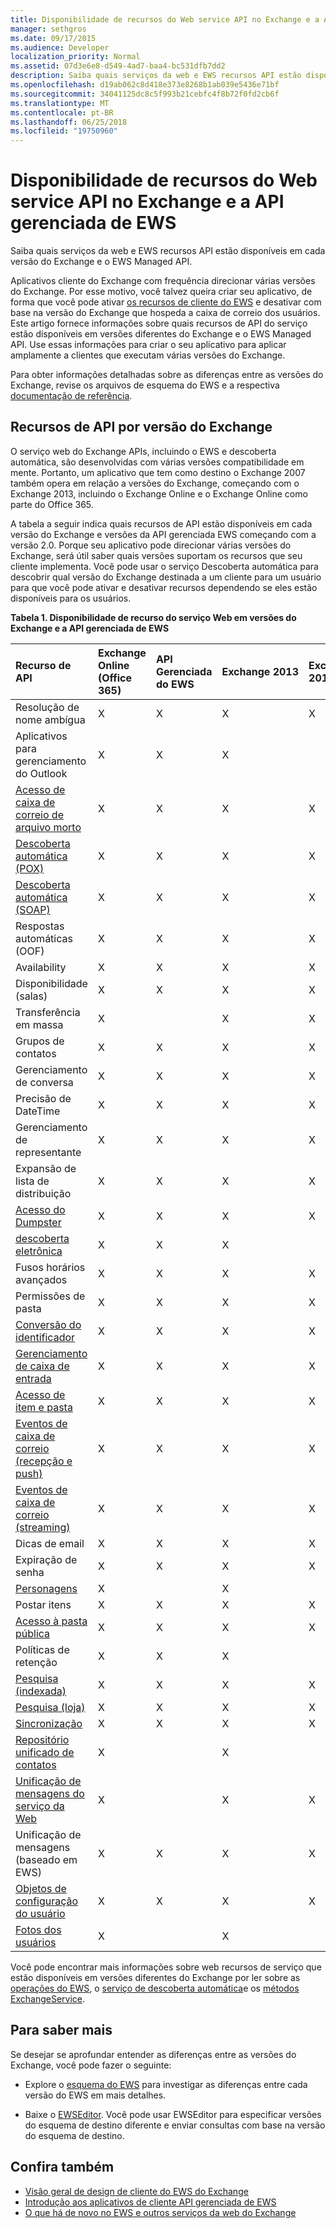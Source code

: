```yaml
---
title: Disponibilidade de recursos do Web service API no Exchange e a API gerenciada de EWS
manager: sethgros
ms.date: 09/17/2015
ms.audience: Developer
localization_priority: Normal
ms.assetid: 07d3e6e8-d549-4ad7-baa4-bc531dfb7dd2
description: Saiba quais serviços da web e EWS recursos API estão disponíveis em cada versão do Exchange e o EWS Managed API.
ms.openlocfilehash: d19ab062c8d418e373e8268b1ab039e5436e71bf
ms.sourcegitcommit: 34041125dc8c5f993b21cebfc4f8b72f0fd2cb6f
ms.translationtype: MT
ms.contentlocale: pt-BR
ms.lasthandoff: 06/25/2018
ms.locfileid: "19750960"
---
```

# <a name="web-service-api-feature-availability-in-exchange-and-the-ews-managed-api"></a>Disponibilidade de recursos do Web service API no Exchange e a API gerenciada de EWS

Saiba quais serviços da web e EWS recursos API estão disponíveis em cada versão do Exchange e o EWS Managed API.
  
Aplicativos cliente do Exchange com frequência direcionar várias versões do Exchange. Por esse motivo, você talvez queira criar seu aplicativo, de forma que você pode ativar [os recursos de cliente do EWS](ews-client-design-overview-for-exchange.md#EWSFeatures) e desativar com base na versão do Exchange que hospeda a caixa de correio dos usuários. Este artigo fornece informações sobre quais recursos de API do serviço estão disponíveis em versões diferentes do Exchange e o EWS Managed API. Use essas informações para criar o seu aplicativo para aplicar amplamente a clientes que executam várias versões do Exchange. 
  
Para obter informações detalhadas sobre as diferenças entre as versões do Exchange, revise os arquivos de esquema do EWS e a respectiva [documentação de referência](http://msdn.microsoft.com/library/6c969133-6036-448b-af39-a3caf9917e98%28Office.15%29.aspx).
  
## <a name="api-features-by-exchange-version"></a>Recursos de API por versão do Exchange
<a name="bk_apifeatures"> </a>

O serviço web do Exchange APIs, incluindo o EWS e descoberta automática, são desenvolvidas com várias versões compatibilidade em mente. Portanto, um aplicativo que tem como destino o Exchange 2007 também opera em relação a versões do Exchange, começando com o Exchange 2013, incluindo o Exchange Online e o Exchange Online como parte do Office 365. 
  
A tabela a seguir indica quais recursos de API estão disponíveis em cada versão do Exchange e versões da API gerenciada EWS começando com a versão 2.0. Porque seu aplicativo pode direcionar várias versões do Exchange, será útil saber quais versões suportam os recursos que seu cliente implementa. Você pode usar o serviço Descoberta automática para descobrir qual versão do Exchange destinada a um cliente para um usuário para que você pode ativar e desativar recursos dependendo se eles estão disponíveis para os usuários.
  
**Tabela 1. Disponibilidade de recurso do serviço Web em versões do Exchange e a API gerenciada de EWS**

|Recurso de API|Exchange Online (Office 365)|API Gerenciada do EWS|Exchange 2013|Exchange 2010 SP3|Exchange 2010 SP1|Exchange 2010|Exchange 2007 SP1|Exchange 2007|
|:-----|:-----|:-----|:-----|:-----|:-----|:-----|:-----|:-----|
|Resolução de nome ambígua  <br/> |X  <br/> |X  <br/> |X  <br/> |X  <br/> |X  <br/> |X  <br/> |X  <br/> |X  <br/> |
|Aplicativos para gerenciamento do Outlook  <br/> |X  <br/> |X  <br/> |X  <br/> ||||||
|[Acesso de caixa de correio de arquivo morto](archiving-in-ews-in-exchange.md) <br/> |X  <br/> |X  <br/> |X  <br/> |X  <br/> |X  <br/> ||||
|[Descoberta automática (POX)](autodiscover-for-exchange.md) <br/> |X  <br/> |X  <br/> |X  <br/> |X  <br/> |X  <br/> |X  <br/> |X  <br/> |X  <br/> |
|[Descoberta automática (SOAP)](autodiscover-for-exchange.md) <br/> |X  <br/> |X  <br/> |X  <br/> |X  <br/> |X  <br/> ||||
|Respostas automáticas (OOF)  <br/> |X  <br/> |X  <br/> |X  <br/> |X  <br/> |X  <br/> |X  <br/> |X  <br/> |X  <br/> |
|Availability  <br/> |X  <br/> |X  <br/> |X  <br/> |X  <br/> |X  <br/> |X  <br/> |X  <br/> |X  <br/> |
|Disponibilidade (salas)  <br/> |X  <br/> |X  <br/> |X  <br/> |X  <br/> |X  <br/> |X  <br/> |||
|Transferência em massa  <br/> |X  <br/> ||X  <br/> |X  <br/> |X  <br/> ||||
|Grupos de contatos  <br/> |X  <br/> |X  <br/> |X  <br/> |X  <br/> |X  <br/> |X  <br/> |||
|Gerenciamento de conversa  <br/> |X  <br/> |X  <br/> |X  <br/> |X  <br/> |X  <br/> ||||
|Precisão de DateTime  <br/> |X  <br/> |X  <br/> |X  <br/> |X  <br/> |||||
|Gerenciamento de representante  <br/> |X  <br/> |X  <br/> |X  <br/> |X  <br/> |X  <br/> |X  <br/> |X  <br/> ||
|Expansão de lista de distribuição  <br/> |X  <br/> |X  <br/> |X  <br/> |X  <br/> |X  <br/> |X  <br/> |X  <br/> |X  <br/> |
|[Acesso do Dumpster](deleting-items-by-using-ews-in-exchange.md) <br/> |X  <br/> |X  <br/> |X  <br/> |X  <br/> |X  <br/> |X  <br/> |||
|[descoberta eletrônica](ediscovery-in-ews-in-exchange.md) <br/> |X  <br/> |X  <br/> |X  <br/> ||||||
|Fusos horários avançados  <br/> |X  <br/> |X  <br/> |X  <br/> |X  <br/> |X  <br/> |X  <br/> |||
|Permissões de pasta  <br/> |X  <br/> |X  <br/> |X  <br/> |X  <br/> |X  <br/> |X  <br/> |X  <br/> ||
|[Conversão do identificador](ews-identifiers-in-exchange.md) <br/> |X  <br/> |X  <br/> |X  <br/> |X  <br/> |X  <br/> |X  <br/> |X  <br/> ||
|[Gerenciamento de caixa de entrada](inbox-management-and-ews-in-exchange.md) <br/> |X  <br/> |X  <br/> |X  <br/> |X  <br/> |X  <br/> ||||
|[Acesso de item e pasta](folders-and-items-in-ews-in-exchange.md) <br/> |X  <br/> |X  <br/> |X  <br/> |X  <br/> |X  <br/> |X  <br/> |X  <br/> |X  <br/> |
|[Eventos de caixa de correio (recepção e push)](notification-subscriptions-mailbox-events-and-ews-in-exchange.md) <br/> |X  <br/> |X  <br/> |X  <br/> |X  <br/> |X  <br/> |X  <br/> |X  <br/> |X  <br/> |
|[Eventos de caixa de correio (streaming)](notification-subscriptions-mailbox-events-and-ews-in-exchange.md) <br/> |X  <br/> |X  <br/> |X  <br/> |X  <br/> |X  <br/> ||||
|Dicas de email  <br/> |X  <br/> |X  <br/> |X  <br/> |X  <br/> |X  <br/> ||||
|Expiração de senha  <br/> |X  <br/> |X  <br/> |X  <br/> |X  <br/> |||||
|[Personagens](people-and-contacts-in-ews-in-exchange.md) <br/> |X  <br/> ||X  <br/> ||||||
|Postar itens  <br/> |X  <br/> |X  <br/> |X  <br/> |X  <br/> |X  <br/> |X  <br/> |X  <br/> ||
|[Acesso à pasta pública](public-folder-access-with-ews-in-exchange.md) <br/> |X  <br/> |X  <br/> |X  <br/> |X  <br/> |X  <br/> |X  <br/> |X  <br/> ||
|Políticas de retenção  <br/> |X  <br/> |X  <br/> |X  <br/> ||||||
|[Pesquisa (indexada)](search-and-ews-in-exchange.md) <br/> |X  <br/> |X  <br/> |X  <br/> |X  <br/> |X  <br/> |X  <br/> |||
|[Pesquisa (loja)](search-and-ews-in-exchange.md) <br/> |X  <br/> |X  <br/> |X  <br/> |X  <br/> |X  <br/> |X  <br/> |X  <br/> |X  <br/> |
|[Sincronização](mailbox-synchronization-and-ews-in-exchange.md) <br/> |X  <br/> |X  <br/> |X  <br/> |X  <br/> |X  <br/> |X  <br/> |X  <br/> |X  <br/> |
|[Repositório unificado de contatos](people-and-contacts-in-ews-in-exchange.md) <br/> |X  <br/> ||X  <br/> ||||||
|[Unificação de mensagens do serviço da Web](http://msdn.microsoft.com/library/83afea8a-c716-41df-9eb2-e1000357afb6%28Office.15%29.aspx) <br/> |X  <br/> ||X  <br/> |X  <br/> |X  <br/> |X  <br/> |X  <br/> |X  <br/> |
|Unificação de mensagens (baseado em EWS)  <br/> |X  <br/> |X  <br/> |X  <br/> |X  <br/> |X  <br/> |X  <br/> |||
|[Objetos de configuração do usuário](persistent-application-settings-in-ews-in-exchange.md) <br/> |X  <br/> |X  <br/> |X  <br/> |X  <br/> |X  <br/> |X  <br/> |||
|[Fotos dos usuários](how-to-get-user-photos-by-using-ews-in-exchange.md) <br/> |X  <br/> ||X  <br/> ||||||
   
Você pode encontrar mais informações sobre web recursos de serviço que estão disponíveis em versões diferentes do Exchange por ler sobre as [operações do EWS](http://msdn.microsoft.com/library/cf6fd871-9a65-4f34-8557-c8c71dd7ce09%28Office.15%29.aspx), o [serviço de descoberta automática](http://msdn.microsoft.com/library/a01124a8-a8cf-4b80-8625-d7ee05690bca%28Office.15%29.aspx)e os [métodos ExchangeService](http://msdn.microsoft.com/en-us/library/office/microsoft.exchange.webservices.data.exchangeservice_methods%28v=exchg.80%29.aspx).
  
## <a name="to-learn-more"></a>Para saber mais
<a name="bk_apifeatures"> </a>

Se desejar se aprofundar entender as diferenças entre as versões do Exchange, você pode fazer o seguinte:
  
- Explore o [esquema do EWS](http://msdn.microsoft.com/library/6c969133-6036-448b-af39-a3caf9917e98%28Office.15%29.aspx) para investigar as diferenças entre cada versão do EWS em mais detalhes. 
    
- Baixe o [EWSEditor](http://ewseditor.codeplex.com/). Você pode usar EWSEditor para especificar versões do esquema de destino diferente e enviar consultas com base na versão do esquema de destino.
    
## <a name="see-also"></a>Confira também

- [Visão geral de design de cliente do EWS do Exchange](ews-client-design-overview-for-exchange.md)   
- [Introdução aos aplicativos de cliente API gerenciada de EWS](get-started-with-ews-managed-api-client-applications.md) 
- [O que há de novo no EWS e outros serviços da web do Exchange](whats-new-in-ews-and-other-web-services-in-exchange.md)
    

